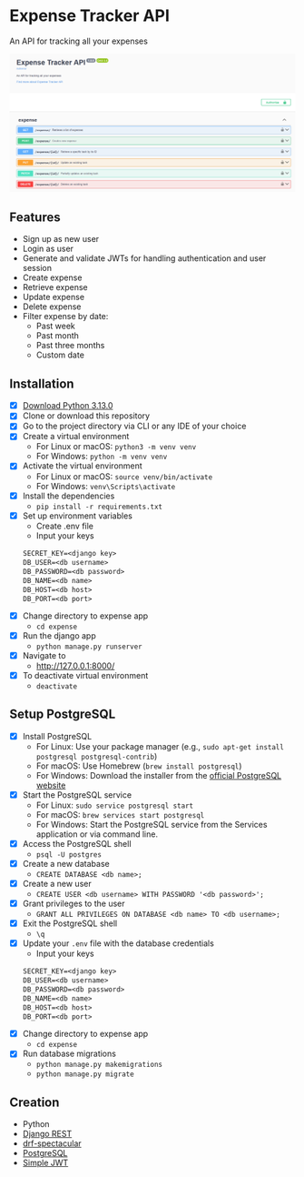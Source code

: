 
# **Expense Tracker API**

An API for tracking all your expenses

![Demo Image](https://github.com/sethlagman/expense-tracker-api/blob/main/demo.png?raw=true)

## Features

- Sign up as new user
- Login as user
- Generate and validate JWTs for handling authentication and user session
- Create expense
- Retrieve expense
- Update expense
- Delete expense
- Filter expense by date:
    - Past week
    - Past month
    - Past three months
    - Custom date

## Installation

- [X]  [Download Python 3.13.0](https://www.python.org/downloads/release/python-3130/)
- [X]  Clone or download this repository
- [X]  Go to the project directory via CLI or any IDE of your choice
- [X]  Create a virtual environment
    - For Linux or macOS: `python3 -m venv venv`
    - For Windows: `python -m venv venv`
- [X]  Activate the virtual environment
    - For Linux or macOS: `source venv/bin/activate`
    - For Windows: `venv\Scripts\activate`
- [X]  Install the dependencies
    - `pip install -r requirements.txt`
- [X]  Set up environment variables
    - Create .env file
    - Input your keys
    ```
    SECRET_KEY=<django key>
    DB_USER=<db username>
    DB_PASSWORD=<db password>
    DB_NAME=<db name>
    DB_HOST=<db host>
    DB_PORT=<db port>
    ```
- [X]  Change directory to expense app
    - `cd expense`
- [X]  Run the django app
    - `python manage.py runserver`
- [X]  Navigate to
    - http://127.0.0.1:8000/
- [X]  To deactivate virtual environment
    - `deactivate`

## Setup PostgreSQL

- [X]  Install PostgreSQL
    - For Linux: Use your package manager (e.g., `sudo apt-get install postgresql postgresql-contrib`)
    - For macOS: Use Homebrew (`brew install postgresql`)
    - For Windows: Download the installer from the [official PostgreSQL website](https://www.postgresql.org/download/windows/)
- [X]  Start the PostgreSQL service
    - For Linux: `sudo service postgresql start`
    - For macOS: `brew services start postgresql`
    - For Windows: Start the PostgreSQL service from the Services application or via command line.
- [X]  Access the PostgreSQL shell
    - `psql -U postgres`
- [X]  Create a new database
    - `CREATE DATABASE <db name>;`
- [X]  Create a new user
    - `CREATE USER <db username> WITH PASSWORD '<db password>';`
- [X]  Grant privileges to the user
    - `GRANT ALL PRIVILEGES ON DATABASE <db name> TO <db username>;`
- [X]  Exit the PostgreSQL shell
    - `\q`
- [X]  Update your `.env` file with the database credentials
    - Input your keys
    ```
    SECRET_KEY=<django key>
    DB_USER=<db username>
    DB_PASSWORD=<db password>
    DB_NAME=<db name>
    DB_HOST=<db host>
    DB_PORT=<db port>
    ```
- [X]  Change directory to expense app
    - `cd expense`
- [X]  Run database migrations
    - `python manage.py makemigrations`
    - `python manage.py migrate`

## Creation

- Python
- [Django REST](https://www.django-rest-framework.org/)
- [drf-spectacular](https://drf-spectacular.readthedocs.io/en/latest/)
- [PostgreSQL](https://www.postgresql.org/)
- [Simple JWT](https://django-rest-framework-simplejwt.readthedocs.io/en/latest/)